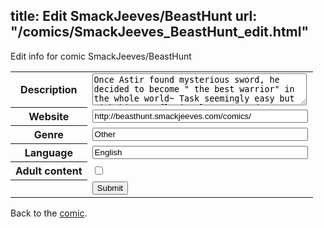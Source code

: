 title: Edit SmackJeeves/BeastHunt
url: "/comics/SmackJeeves_BeastHunt_edit.html"
---
Edit info for comic SmackJeeves/BeastHunt

<form name="comic" action="http://gaepostmail.appspot.com/comic/" method="post">
<table class="comicinfo">
<tr>
<th>Description</th><td><textarea name="description" cols="40" rows="3">Once Astir found mysterious sword, he decided to become &quot; the best warrior&quot; in the whole world~ Task seemingly easy but with his overflowing lazyness and not much talent might become a bother. Psychopathic necromancer on his back and &quot;girly&quot; samurai as his training partner definately wont make it easier..</textarea></td>
</tr>
<tr>
<th>Website</th><td><input type="text" name="url" value="http://beasthunt.smackjeeves.com/comics/" size="40"/></td>
</tr>
<tr>
<th>Genre</th><td><input type="text" name="genre" value="Other" size="40"/></td>
</tr>
<tr>
<th>Language</th><td><input type="text" name="language" value="English" size="40"/></td>
</tr>
<tr>
<th>Adult content</th><td><input type="checkbox" name="adult" value="adult" /></td>
</tr>
<tr>
<th></th><td>
<input type="hidden" name="comic" value="SmackJeeves_BeastHunt" />
<input type="submit" name="submit" value="Submit" />
</td>
</tr>
</table>
</form>

Back to the [comic](SmackJeeves_BeastHunt.html).
